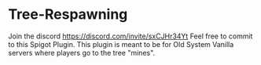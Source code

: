 # Tree-Respawning
Join the discord https://discord.com/invite/sxCJHr34Yt
Feel free to commit to this Spigot Plugin. This plugin is meant to be for Old System Vanilla servers where players go to the tree "mines".
